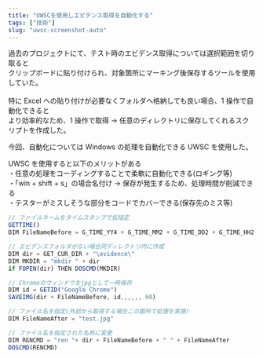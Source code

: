 ```yaml
---
title: "UWSCを使用しエビデンス取得を自動化する"
tags: ["技術"]
slug: "uwsc-screenshot-auto"
---
```


過去のプロジェクトにて、テスト時のエビデンス取得については選択範囲を切り取ると<br>
クリップボードに貼り付けられ、対象箇所にマーキング後保存するツールを使用していた。<br>
<br>
特に Excel への貼り付けが必要なくフォルダへ格納しても良い場合、1 操作で自動化できると<br>
より効率的なため、1 操作で取得 → 任意のディレクトリに保存してくれるスクリプトを作成した。<br>

今回、自動化については Windows の処理を自動化できる UWSC を使用した。<br>

UWSC を使用すると以下のメリットがある<br>
・任意の処理をコーディングすることで柔軟に自動化できる(ロギング等)<br>
・「win + shift + s」の場合名付け → 保存が発生するため、処理時間が削減できる<br>
・テスターがミスしそうな部分をコードでカバーできる(保存先のミス等)<br>

```js
// ファイルネームをタイムスタンプで仮指定
GETTIME()
DIM FileNameBefore = G_TIME_YY4 + G_TIME_MM2 + G_TIME_DD2 + G_TIME_HH2 + G_TIME_NN2 + ".jpg"

// エビデンスフォルダがない場合同ディレクトリ内に作成
DIM dir = GET_CUR_DIR + "\evidence\"
DIM MKDIR = "mkdir " + dir
if FOPEN(dir) THEN DOSCMD(MKDIR)

// Chromeのウィンドウをjpgとして一時保存
DIM id = GETID("Google Chrome")
SAVEIMG(dir + FileNameBefore, id,,,,,, 60)

// ファイル名を指定(外部から取得する場合この箇所で処理を実施)
DIM FileNameAfter = "test.jpg"

// ファイル名を指定された名称に変更
DIM RENCMD = "ren "+ dir + FileNameBefore + " " + FileNameAfter
DOSCMD(RENCMD)
```
